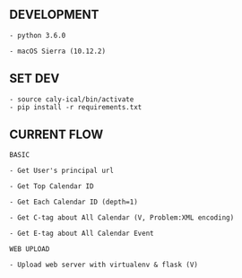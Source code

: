 DEVELOPMENT
---
	- python 3.6.0

	- macOS Sierra (10.12.2) 

SET DEV
---
	- source caly-ical/bin/activate
	- pip install -r requirements.txt


CURRENT FLOW
---
	BASIC

	- Get User's principal url

	- Get Top Calendar ID
	
	- Get Each Calendar ID (depth=1)
	
	- Get C-tag about All Calendar (V, Problem:XML encoding)
	
	- Get E-tag about All Calendar Event

	WEB UPLOAD

	- Upload web server with virtualenv & flask (V)